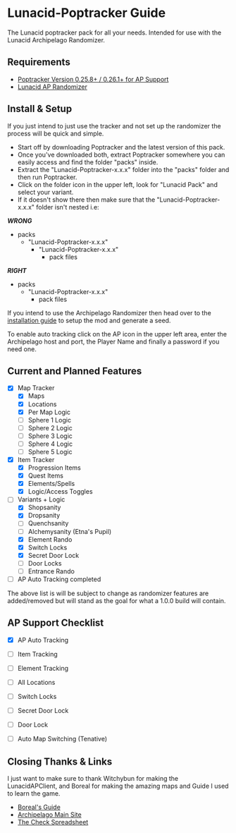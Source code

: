 # Lunacid-Poptracker Guide
 The Lunacid poptracker pack for all your needs. Intended for use with the Lunacid Archipelago Randomizer.

 ## Requirements
- [Poptracker Version 0.25.8+ / 0.26.1+ for AP Support](https://github.com/black-sliver/PopTracker/releases)
- [Lunacid AP Randomizer](https://github.com/Witchybun/LunacidAPClient/releases)

## Install & Setup
If you just intend to just use the tracker and not set up the randomizer the process will be quick and simple. 
- Start off by downloading Poptracker and the latest version of this pack. 
- Once you've downloaded both, extract Poptracker somewhere you can easily access and find the folder "packs" inside.
- Extract the "Lunacid-Poptracker-x.x.x" folder into the "packs" folder and then run Poptracker.
- Click on the folder icon in the upper left, look for "Lunacid Pack" and select your variant. 
- If it doesn't show there then make sure that the "Lunacid-Poptracker-x.x.x" folder isn't nested i.e:

_**WRONG**_
- packs
    - "Lunacid-Poptracker-x.x.x" 
        - "Lunacid-Poptracker-x.x.x" 
            - pack files

_**RIGHT**_
- packs
    - "Lunacid-Poptracker-x.x.x"
        - pack files


If you intend to use the Archipelago Randomizer then head over to the [installation guide](https://github.com/Witchybun/LunacidAPClient/blob/main/Documentation/Setup.md) to setup the mod and generate a seed. 

To enable auto tracking click on the AP icon in the upper left area, enter the Archipelago host and port, the Player Name and finally a password if you need one. 

## Current and Planned Features

- [x] Map Tracker
    - [x] Maps
    - [x] Locations
    - [x] Per Map Logic
    - [ ] Sphere 1 Logic
    - [ ] Sphere 2 Logic
    - [ ] Sphere 3 Logic
    - [ ] Sphere 4 Logic
    - [ ] Sphere 5 Logic
- [x] Item Tracker
    - [x] Progression Items
    - [x] Quest Items
    - [x] Elements/Spells
    - [x] Logic/Access Toggles
- [ ] Variants + Logic
    - [x] Shopsanity
    - [x] Dropsanity
    - [ ] Quenchsanity
    - [ ] Alchemysanity (Etna's Pupil)
    - [x] Element Rando
    - [x] Switch Locks
    - [X] Secret Door Lock
    - [ ] Door Locks
    - [ ] Entrance Rando
- [ ] AP Auto Tracking completed

The above list is will be subject to change as randomizer features are added/removed but will stand as the goal for what a 1.0.0 build will contain.

## AP Support Checklist
- [x] AP Auto Tracking
- [ ] Item Tracking
- [ ] Element Tracking
- [ ] All Locations
- [ ] Switch Locks
- [ ] Secret Door Lock
- [ ] Door Lock
- [ ] Auto Map Switching (Tenative)


## Closing Thanks & Links
I just want to make sure to thank Witchybun for making the LunacidAPClient, and Boreal for making the amazing maps and Guide I used to learn the game.
 - [Boreal's Guide](https://steamcommunity.com/sharedfiles/filedetails/?id=2922297772)
 - [Archipelago Main Site](https://archipelago.gg/)
 - [The Check Spreadsheet](https://docs.google.com/spreadsheets/d/1vO7fT7tx9j9PCL5QLdcS3aFXruq0qrL1KXMEsywe1yk/edit?usp=sharing)
